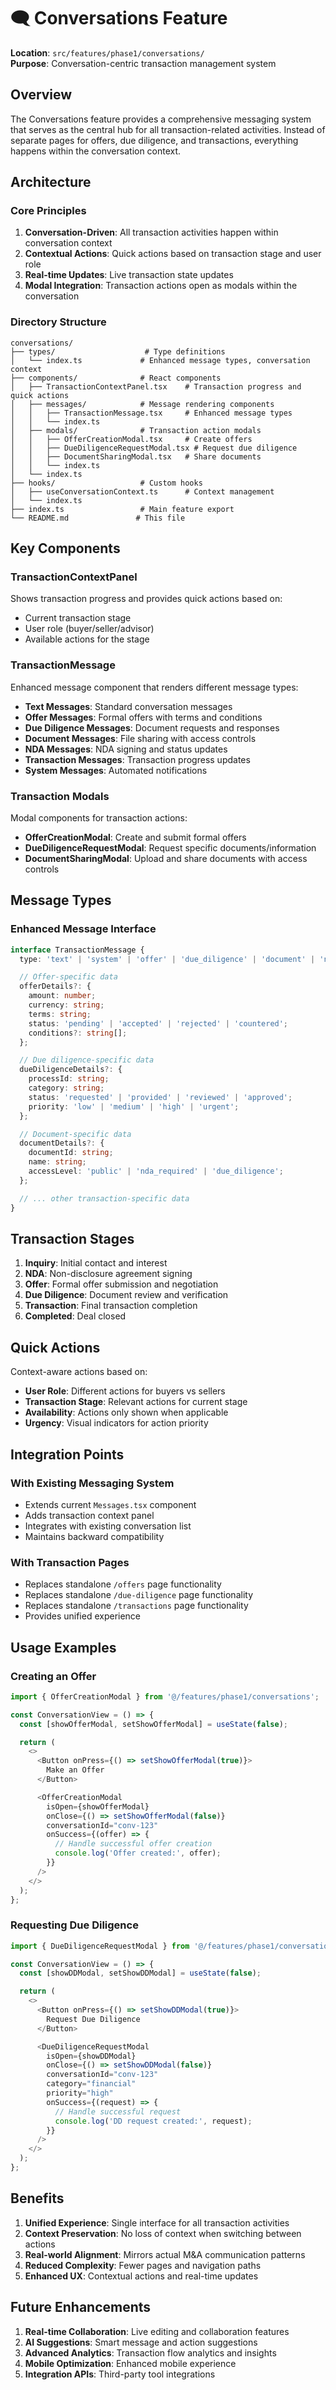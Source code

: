 # 🗨️ Conversations Feature

**Location**: `src/features/phase1/conversations/`  
**Purpose**: Conversation-centric transaction management system

## Overview

The Conversations feature provides a comprehensive messaging system that serves as the central hub for all transaction-related activities. Instead of separate pages for offers, due diligence, and transactions, everything happens within the conversation context.

## Architecture

### Core Principles

1. **Conversation-Driven**: All transaction activities happen within conversation context
2. **Contextual Actions**: Quick actions based on transaction stage and user role
3. **Real-time Updates**: Live transaction state updates
4. **Modal Integration**: Transaction actions open as modals within the conversation

### Directory Structure

```
conversations/
├── types/                    # Type definitions
│   └── index.ts             # Enhanced message types, conversation context
├── components/              # React components
│   ├── TransactionContextPanel.tsx    # Transaction progress and quick actions
│   ├── messages/            # Message rendering components
│   │   ├── TransactionMessage.tsx     # Enhanced message types
│   │   └── index.ts
│   ├── modals/              # Transaction action modals
│   │   ├── OfferCreationModal.tsx     # Create offers
│   │   ├── DueDiligenceRequestModal.tsx # Request due diligence
│   │   ├── DocumentSharingModal.tsx   # Share documents
│   │   └── index.ts
│   └── index.ts
├── hooks/                   # Custom hooks
│   ├── useConversationContext.ts      # Context management
│   └── index.ts
├── index.ts                 # Main feature export
└── README.md               # This file
```

## Key Components

### TransactionContextPanel

Shows transaction progress and provides quick actions based on:

- Current transaction stage
- User role (buyer/seller/advisor)
- Available actions for the stage

### TransactionMessage

Enhanced message component that renders different message types:

- **Text Messages**: Standard conversation messages
- **Offer Messages**: Formal offers with terms and conditions
- **Due Diligence Messages**: Document requests and responses
- **Document Messages**: File sharing with access controls
- **NDA Messages**: NDA signing and status updates
- **Transaction Messages**: Transaction progress updates
- **System Messages**: Automated notifications

### Transaction Modals

Modal components for transaction actions:

- **OfferCreationModal**: Create and submit formal offers
- **DueDiligenceRequestModal**: Request specific documents/information
- **DocumentSharingModal**: Upload and share documents with access controls

## Message Types

### Enhanced Message Interface

```typescript
interface TransactionMessage {
  type: 'text' | 'system' | 'offer' | 'due_diligence' | 'document' | 'nda' | 'transaction';

  // Offer-specific data
  offerDetails?: {
    amount: number;
    currency: string;
    terms: string;
    status: 'pending' | 'accepted' | 'rejected' | 'countered';
    conditions?: string[];
  };

  // Due diligence-specific data
  dueDiligenceDetails?: {
    processId: string;
    category: string;
    status: 'requested' | 'provided' | 'reviewed' | 'approved';
    priority: 'low' | 'medium' | 'high' | 'urgent';
  };

  // Document-specific data
  documentDetails?: {
    documentId: string;
    name: string;
    accessLevel: 'public' | 'nda_required' | 'due_diligence';
  };

  // ... other transaction-specific data
}
```

## Transaction Stages

1. **Inquiry**: Initial contact and interest
2. **NDA**: Non-disclosure agreement signing
3. **Offer**: Formal offer submission and negotiation
4. **Due Diligence**: Document review and verification
5. **Transaction**: Final transaction completion
6. **Completed**: Deal closed

## Quick Actions

Context-aware actions based on:

- **User Role**: Different actions for buyers vs sellers
- **Transaction Stage**: Relevant actions for current stage
- **Availability**: Actions only shown when applicable
- **Urgency**: Visual indicators for action priority

## Integration Points

### With Existing Messaging System

- Extends current `Messages.tsx` component
- Adds transaction context panel
- Integrates with existing conversation list
- Maintains backward compatibility

### With Transaction Pages

- Replaces standalone `/offers` page functionality
- Replaces standalone `/due-diligence` page functionality
- Replaces standalone `/transactions` page functionality
- Provides unified experience

## Usage Examples

### Creating an Offer

```typescript
import { OfferCreationModal } from '@/features/phase1/conversations';

const ConversationView = () => {
  const [showOfferModal, setShowOfferModal] = useState(false);

  return (
    <>
      <Button onPress={() => setShowOfferModal(true)}>
        Make an Offer
      </Button>

      <OfferCreationModal
        isOpen={showOfferModal}
        onClose={() => setShowOfferModal(false)}
        conversationId="conv-123"
        onSuccess={(offer) => {
          // Handle successful offer creation
          console.log('Offer created:', offer);
        }}
      />
    </>
  );
};
```

### Requesting Due Diligence

```typescript
import { DueDiligenceRequestModal } from '@/features/phase1/conversations';

const ConversationView = () => {
  const [showDDModal, setShowDDModal] = useState(false);

  return (
    <>
      <Button onPress={() => setShowDDModal(true)}>
        Request Due Diligence
      </Button>

      <DueDiligenceRequestModal
        isOpen={showDDModal}
        onClose={() => setShowDDModal(false)}
        conversationId="conv-123"
        category="financial"
        priority="high"
        onSuccess={(request) => {
          // Handle successful request
          console.log('DD request created:', request);
        }}
      />
    </>
  );
};
```

## Benefits

1. **Unified Experience**: Single interface for all transaction activities
2. **Context Preservation**: No loss of context when switching between actions
3. **Real-world Alignment**: Mirrors actual M&A communication patterns
4. **Reduced Complexity**: Fewer pages and navigation paths
5. **Enhanced UX**: Contextual actions and real-time updates

## Future Enhancements

1. **Real-time Collaboration**: Live editing and collaboration features
2. **AI Suggestions**: Smart message and action suggestions
3. **Advanced Analytics**: Transaction flow analytics and insights
4. **Mobile Optimization**: Enhanced mobile experience
5. **Integration APIs**: Third-party tool integrations
